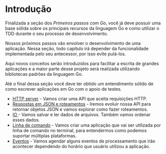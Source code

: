 # Introdução

Finalizada a seção dos _Primeiros passos com Go_, você já deve possuir uma base sólida sobre os principais recursos da linguagem Go e como utilizar o TDD durante o seu processo de desenvolvimento.

Nossos próximos passos vão envolver o desenvolvimento de uma aplicação. Nessa seção, todo capitulo irá depender da funcionalidade implementada pelo seu antecessor, por isso evite pulá-los.

Aqui novos conceitos serão introduzidos para facilitar a escrita de grandes aplicações e a maior parte desse projeto será realizada utilizando bibliotecas padrões da linguagem Go.

Até o final dessa seção você deve ter obtido um entendimento sólido de como escrever aplicações em Go com o apoio de testes.

* [HTTP server](http-server.md) - Vamos criar uma API que aceita requisições HTTP.
* [Respostas em JSON e roteamentos](json.md) - Iremos evoluir nossa API para retornar objetos JSON e vamos explorar como fazer roteamentos.
* [IO ](io.md) - Vamos salvar e ler dados de arquivos. Também vamos ordenar esses dados.
* [Linha de comando](linha-de-comando.md) - Vamos criar uma aplicação que vai ser utilizada por linha de comando no terminal, para entendermos como podemos suportar múltiplas plataformas.
* [Eventos](time.md) - Vamos agendar alguns eventos de processamento que irão acontecer dependendo do horário que usuário utilizou a aplicação.
